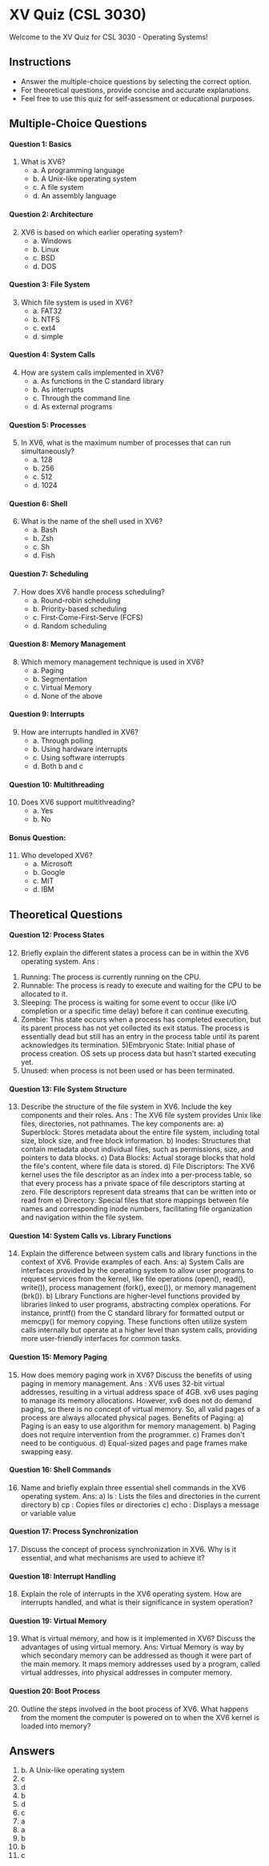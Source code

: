 # XV Quiz (CSL 3030)

Welcome to the XV Quiz for CSL 3030 - Operating Systems!



## Instructions
- Answer the multiple-choice questions by selecting the correct option.
- For theoretical questions, provide concise and accurate explanations.
- Feel free to use this quiz for self-assessment or educational purposes.

## Multiple-Choice Questions

#### Question 1: Basics
1. What is XV6?
   - a. A programming language
   - b. A Unix-like operating system
   - c. A file system
   - d. An assembly language

#### Question 2: Architecture
2. XV6 is based on which earlier operating system?
   - a. Windows
   - b. Linux
   - c. BSD
   - d. DOS

#### Question 3: File System
3. Which file system is used in XV6?
   - a. FAT32
   - b. NTFS
   - c. ext4
   - d. simple

#### Question 4: System Calls
4. How are system calls implemented in XV6?
   - a. As functions in the C standard library
   - b. As interrupts
   - c. Through the command line
   - d. As external programs

#### Question 5: Processes
5. In XV6, what is the maximum number of processes that can run simultaneously?
   - a. 128
   - b. 256
   - c. 512
   - d. 1024

#### Question 6: Shell
6. What is the name of the shell used in XV6?
   - a. Bash
   - b. Zsh
   - c. Sh
   - d. Fish

#### Question 7: Scheduling
7. How does XV6 handle process scheduling?
   - a. Round-robin scheduling
   - b. Priority-based scheduling
   - c. First-Come-First-Serve (FCFS)
   - d. Random scheduling

#### Question 8: Memory Management
8. Which memory management technique is used in XV6?
   - a. Paging
   - b. Segmentation
   - c. Virtual Memory
   - d. None of the above

#### Question 9: Interrupts
9. How are interrupts handled in XV6?
   - a. Through polling
   - b. Using hardware interrupts
   - c. Using software interrupts
   - d. Both b and c

#### Question 10: Multithreading
10. Does XV6 support multithreading?
    - a. Yes
    - b. No

#### Bonus Question:
11. Who developed XV6?
    - a. Microsoft
    - b. Google
    - c. MIT
    - d. IBM

## Theoretical Questions

#### Question 12: Process States
12. Briefly explain the different states a process can be in within the XV6 operating system.
Ans :
   1) Running: The process is currently running on the CPU.
   2) Runnable: The process is ready to execute and waiting for the CPU to be allocated to it. 
   3) Sleeping: The process is waiting for some event to occur (like I/O completion or a specific time delay) before it can continue executing. 
   4) Zombie: This state occurs when a process has completed execution, but its parent process has not yet collected its exit status. The process is essentially dead but still has an entry in the 
      process table until its parent acknowledges its termination.
   5)Embryonic State: Initial phase of process creation. OS sets up process data but hasn't started executing yet.
   6) Unused: when process is not been used or has been terminated.


#### Question 13: File System Structure
13. Describe the structure of the file system in XV6. Include the key components and their roles.
Ans :
   The XV6 file system provides Unix like files, directories, not pathnames. The key components are:
   a) Superblock: Stores metadata about the entire file system, including total size, block size, and free block information.
   b) Inodes: Structures that contain metadata about individual files, such as permissions, size, and pointers to data blocks.
   c) Data Blocks: Actual storage blocks that hold the file's content, where file data is stored.
   d) File Discriptors: The XV6 kernel uses the file descriptor as an index into a per-process table, so that every process has a private space of file descriptors starting at zero. File descriptors 
      represent data streams that can be written into or read from
   e) Directory: Special files that store mappings between file names and corresponding inode numbers, facilitating file organization and navigation within the file system.


#### Question 14: System Calls vs. Library Functions
14. Explain the difference between system calls and library functions in the context of XV6. Provide examples of each.
Ans: 
   a) System Calls are interfaces provided by the operating system to allow user programs to request services from the kernel, like file operations (open(), read(), write()), process management 
      (fork(), exec()), or memory management (brk()).
   b) Library Functions are higher-level functions provided by libraries linked to user programs, abstracting complex operations. For instance, printf() from the C standard library for formatted 
      output or memcpy() for memory copying. These functions often utilize system calls internally but operate at a higher level than system calls, providing more user-friendly interfaces for common 
      tasks.


#### Question 15: Memory Paging
15. How does memory paging work in XV6? Discuss the benefits of using paging in memory management.
Ans :
   XV6 uses 32-bit virtual addresses, resulting in a virtual address space of 4GB. xv6 uses paging to manage its memory allocations. However, xv6 does not do demand paging, so there is no concept of 
   virtual memory. So, all valid pages of a process are always allocated physical pages.
   Benefits of Paging:
   a) Paging is an easy to use algorithm for memory management.
   b) Paging does not require intervention from the programmer.
   c) Frames don't need to be contiguous.
   d) Equal-sized pages and page frames make swapping easy.

#### Question 16: Shell Commands
16. Name and briefly explain three essential shell commands in the XV6 operating system.
Ans:
   a) ls :  Lists the files and directories in the current directory
   b) cp : Copies files or directories
   c) echo : Displays a message or variable value

#### Question 17: Process Synchronization
17. Discuss the concept of process synchronization in XV6. Why is it essential, and what mechanisms are used to achieve it?

#### Question 18: Interrupt Handling
18. Explain the role of interrupts in the XV6 operating system. How are interrupts handled, and what is their significance in system operation?

#### Question 19: Virtual Memory
19. What is virtual memory, and how is it implemented in XV6? Discuss the advantages of using virtual memory.
Ans:
    Virtual Memory is way by which secondary memory can be addressed as though it were part of the main memory. It maps memory addresses used by a program, called virtual addresses, into physical 
    addresses in computer memory.
    

#### Question 20: Boot Process
20. Outline the steps involved in the boot process of XV6. What happens from the moment the computer is powered on to when the XV6 kernel is loaded into memory?

## Answers
1.  b. A Unix-like operating system
2.  c
3.  d
4.  b
5.  d
6.  c
7.  a
8.  a
9.  b
10. b
11. c



